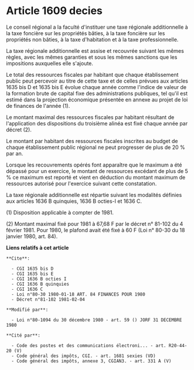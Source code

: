 # Article 1609 decies

Le conseil régional a la faculté d'instituer une taxe régionale additionnelle à la taxe foncière sur les propriétés bâties, à
la taxe foncière sur les propriétés non bâties, à la taxe d'habitation et à la taxe professionnelle.

La taxe régionale additionnelle est assise et recouvrée suivant les mêmes règles, avec les mêmes garanties et sous les mêmes
sanctions que les impositions auxquelles elle s'ajoute.

Le total des ressources fiscales par habitant que chaque établissement public peut percevoir au titre de cette taxe et de
celles prévues aux articles 1635 bis D et 1635 bis E évolue chaque année comme l'indice de valeur de la formation brute de
capital fixe des administrations publiques, tel qu'il est estimé dans la projection économique présentée en annexe au projet
de loi de finances de l'année (1).

Le montant maximal des ressources fiscales par habitant résultant de l'application des dispositions du troisième alinéa est
fixé chaque année par décret (2).

Le montant par habitant des ressources fiscales inscrites au budget de chaque établissement public régional ne peut
progresser de plus de 20 % par an.

Lorsque les recouvrements opérés font apparaître que le maximum a été dépassé pour un exercice, le montant de ressources
excédant de plus de 5 % ce maximum est reporté et vient en déduction du montant maximum de ressources autorisé pour
l'exercice suivant cette constatation.

La taxe régionale additionnelle est répartie suivant les modalités définies aux articles 1636 B quinquies, 1636 B octies-I et
1636 C.

(1) Disposition applicable à compter de 1981.

(2) Montant maximal fixé pour 1981 à 67,68 F par le décret n° 81-102 du 4 février 1981. Pour 1980, le plafond avait été fixé
à 60 F (Loi n° 80-30 du 18 janvier 1980, art. 84).

**Liens relatifs à cet article**

	**Cite**:

	  - CGI 1635 bis D
	  - CGI 1635 bis E
	  - CGI 1636 B octies I
	  - CGI 1636 B quinquies
	  - CGI 1636 C
	  - Loi n°80-30 1980-01-18 ART. 84 FINANCES POUR 1980
	  - Décret n°81-102 1981-02-04

	**Modifié par**:

	  - Loi n°80-1094 du 30 décembre 1980 - art. 59 () JORF 31 DECEMBRE 1980

	**Cité par**:

	  - Code des postes et des communications électroni... - art. R20-44-20 (V)
	  - Code général des impôts, CGI. - art. 1681 sexies (VD)
	  - Code général des impôts, annexe 3, CGIAN3. - art. 331 A (V)
